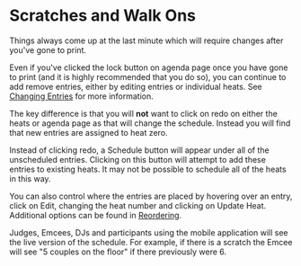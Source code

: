 # Scratches and Walk Ons

Things always come up at the last minute which will require changes after you've gone to print.

Even if you've clicked the lock button on agenda page once you have gone to print (and it is highly recommended that you do so), you can continue to add remove entries, either by editing entries or individual heats.  See [Changing Entries](./Entries#changing-entries) for more information.

The key difference is that you will **not** want to click on redo on either the heats or agenda page as that will change the schedule.  Instead you will find that new entries are assigned to heat zero.

Instead of clicking redo, a Schedule button will appear under all of the unscheduled entries.
Clicking on this button will attempt to add these entries to existing heats.  It may not be
possible to schedule all of the heats in this way.

You can also control where the entries are placed by hovering over an entry, click on Edit,
changing the heat number and clicking on Update Heat.  Additional options can be found in
[Reordering](./Reordering).

Judges, Emcees, DJs and participants using the mobile application will see the live version of the schedule.  For example, if there is a scratch the Emcee will see "5 couples on the floor" if there previously were 6.

